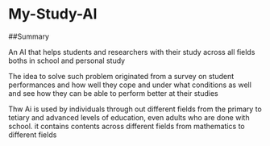 # My-Study-AI

##Summary

An AI that helps students and researchers with their study across all fields boths in school and personal study

The idea to solve such problem originated from a survey on student performances and how well they cope and under what conditions as well and see how they can be able to perform better at their studies 

Thw Ai is used by individuals through out different fields from the primary to tetiary and advanced levels of education, even adults who are done with school. it contains contents across different fields from mathematics to different fields 
